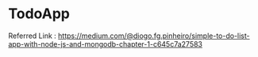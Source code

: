 # TodoApp
Referred Link :
https://medium.com/@diogo.fg.pinheiro/simple-to-do-list-app-with-node-js-and-mongodb-chapter-1-c645c7a27583

